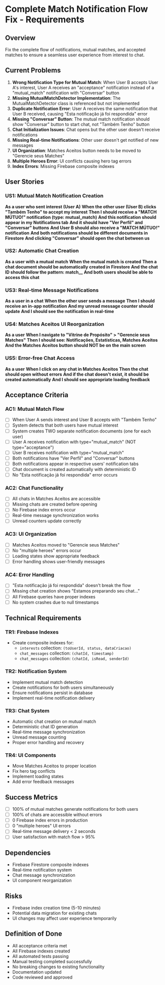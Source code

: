 # Complete Match Notification Flow Fix - Requirements

## Overview
Fix the complete flow of notifications, mutual matches, and accepted matches to ensure a seamless user experience from interest to chat.

## Current Problems
1. **Wrong Notification Type for Mutual Match**: When User B accepts User A's interest, User A receives an "acceptance" notification instead of a "mutual_match" notification with "Conversar" button
2. **Missing MutualMatchDetector Implementation**: The MutualMatchDetector class is referenced but not implemented
3. **Duplicate Notification Error**: User A receives the same notification that User B received, causing "Esta notificação já foi respondida" error
4. **Missing "Conversar" Button**: The mutual match notification should show "Conversar" button to start chat, not "Também Tenho" button
5. **Chat Initialization Issues**: Chat opens but the other user doesn't receive notifications
6. **Missing Real-time Notifications**: Other user doesn't get notified of new messages
7. **UI Organization**: Matches Aceitos button needs to be moved to "Gerencie seus Matches"
8. **Multiple Heroes Error**: UI conflicts causing hero tag errors
9. **Index Errors**: Missing Firebase composite indexes

## User Stories

### US1: Mutual Match Notification Creation
**As a user who sent interest (User A)**
**When the other user (User B) clicks "Também Tenho" to accept my interest**
**Then I should receive a "MATCH MÚTUO!" notification (type: mutual_match)**
**And this notification should appear in my Notifications tab**
**And it should have "Ver Perfil" and "Conversar" buttons**
**And User B should also receive a "MATCH MÚTUO!" notification**
**And both notifications should be different documents in Firestore**
**And clicking "Conversar" should open the chat between us**

### US2: Automatic Chat Creation
**As a user with a mutual match**
**When the mutual match is created**
**Then a chat document should be automatically created in Firestore**
**And the chat ID should follow the pattern: match_<userId1>_<userId2>**
**And both users should be able to access this chat**

### US3: Real-time Message Notifications
**As a user in a chat**
**When the other user sends a message**
**Then I should receive an in-app notification**
**And my unread message counter should update**
**And I should see the notification in real-time**

### US4: Matches Aceitos UI Reorganization
**As a user**
**When I navigate to "Vitrine de Propósito" > "Gerencie seus Matches"**
**Then I should see: Notificações, Estatísticas, Matches Aceitos**
**And the Matches Aceitos button should NOT be on the main screen**

### US5: Error-free Chat Access
**As a user**
**When I click on any chat in Matches Aceitos**
**Then the chat should open without errors**
**And if the chat doesn't exist, it should be created automatically**
**And I should see appropriate loading feedback**

## Acceptance Criteria

### AC1: Mutual Match Flow
- [ ] When User A sends interest and User B accepts with "Também Tenho"
- [ ] System detects that both users have mutual interest
- [ ] System creates TWO separate notification documents (one for each user)
- [ ] User A receives notification with type="mutual_match" (NOT type="acceptance")
- [ ] User B receives notification with type="mutual_match"
- [ ] Both notifications have "Ver Perfil" and "Conversar" buttons
- [ ] Both notifications appear in respective users' notification tabs
- [ ] Chat document is created automatically with deterministic ID
- [ ] No "Esta notificação já foi respondida" error occurs

### AC2: Chat Functionality
- [ ] All chats in Matches Aceitos are accessible
- [ ] Missing chats are created before opening
- [ ] No Firebase index errors occur
- [ ] Real-time message synchronization works
- [ ] Unread counters update correctly

### AC3: UI Organization
- [ ] Matches Aceitos moved to "Gerencie seus Matches"
- [ ] No "multiple heroes" errors occur
- [ ] Loading states show appropriate feedback
- [ ] Error handling shows user-friendly messages

### AC4: Error Handling
- [ ] "Esta notificação já foi respondida" doesn't break the flow
- [ ] Missing chat creation shows "Estamos preparando seu chat..."
- [ ] All Firebase queries have proper indexes
- [ ] No system crashes due to null timestamps

## Technical Requirements

### TR1: Firebase Indexes
- Create composite indexes for:
  - `interests` collection: `(toUserId, status, dataCriacao)`
  - `chat_messages` collection: `(chatId, timestamp)`
  - `chat_messages` collection: `(chatId, isRead, senderId)`

### TR2: Notification System
- Implement mutual match detection
- Create notifications for both users simultaneously
- Ensure notifications persist in database
- Implement real-time notification delivery

### TR3: Chat System
- Automatic chat creation on mutual match
- Deterministic chat ID generation
- Real-time message synchronization
- Unread message counting
- Proper error handling and recovery

### TR4: UI Components
- Move Matches Aceitos to proper location
- Fix hero tag conflicts
- Implement loading states
- Add error feedback messages

## Success Metrics
- [ ] 100% of mutual matches generate notifications for both users
- [ ] 100% of chats are accessible without errors
- [ ] 0 Firebase index errors in production
- [ ] 0 "multiple heroes" UI errors
- [ ] Real-time message delivery < 2 seconds
- [ ] User satisfaction with match flow > 95%

## Dependencies
- Firebase Firestore composite indexes
- Real-time notification system
- Chat message synchronization
- UI component reorganization

## Risks
- Firebase index creation time (5-10 minutes)
- Potential data migration for existing chats
- UI changes may affect user experience temporarily

## Definition of Done
- All acceptance criteria met
- All Firebase indexes created
- All automated tests passing
- Manual testing completed successfully
- No breaking changes to existing functionality
- Documentation updated
- Code reviewed and approved